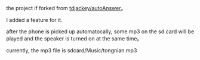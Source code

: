the project if forked from [tdjackey/autoAnswer](https://github.com/tdjackey/autoAnswer)。 

I added a feature for it. 

after the phone is picked up automatocally, some mp3 on the sd card will be played 
and the speaker is turned on at the same time。

currently, the mp3 file is sdcard/Music/tongnian.mp3
